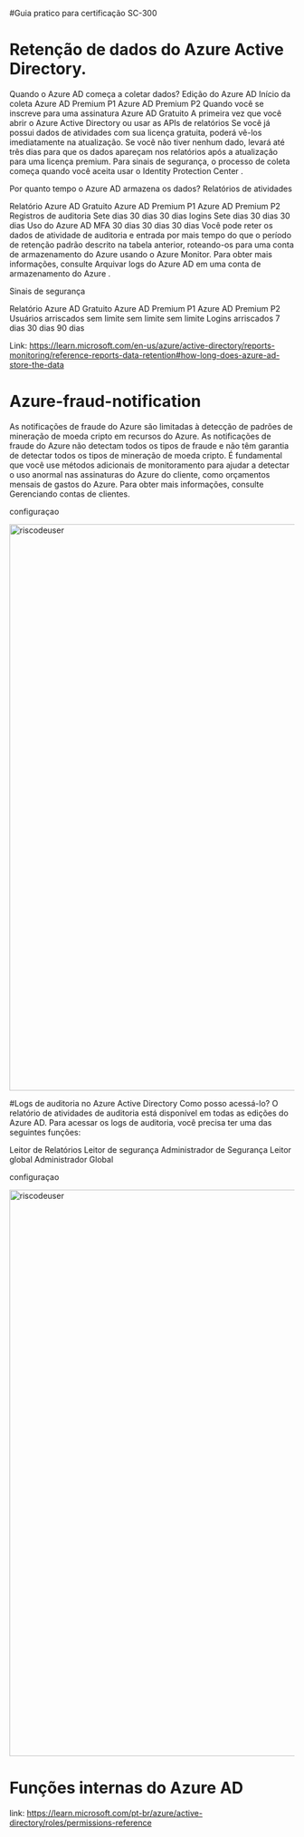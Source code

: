 
#Guia pratico para certificação SC-300

# Retenção de dados do Azure Active Directory.

Quando o Azure AD começa a coletar dados?
Edição do Azure AD	Início da coleta
Azure AD Premium P1
Azure AD Premium P2	Quando você se inscreve para uma assinatura
Azure AD Gratuito	A primeira vez que você abrir o Azure Active Directory ou usar as APIs de relatórios
Se você já possui dados de atividades com sua licença gratuita, poderá vê-los imediatamente na atualização. Se você não tiver nenhum dado, levará até três dias para que os dados apareçam nos relatórios após a atualização para uma licença premium. Para sinais de segurança, o processo de coleta começa quando você aceita usar o Identity Protection Center .

Por quanto tempo o Azure AD armazena os dados?
Relatórios de atividades

Relatório	Azure AD Gratuito	Azure AD Premium P1	Azure AD Premium P2
Registros de auditoria	Sete dias	30 dias	30 dias
logins	Sete dias	30 dias	30 dias
Uso do Azure AD MFA	30 dias	30 dias	30 dias
Você pode reter os dados de atividade de auditoria e entrada por mais tempo do que o período de retenção padrão descrito na tabela anterior, roteando-os para uma conta de armazenamento do Azure usando o Azure Monitor. Para obter mais informações, consulte Arquivar logs do Azure AD em uma conta de armazenamento do Azure .

Sinais de segurança

Relatório	Azure AD Gratuito	Azure AD Premium P1	Azure AD Premium P2
Usuários arriscados	sem limite	sem limite	sem limite
Logins arriscados	7 dias	30 dias	90 dias


Link: https://learn.microsoft.com/en-us/azure/active-directory/reports-monitoring/reference-reports-data-retention#how-long-does-azure-ad-store-the-data

# Azure-fraud-notification

As notificações de fraude do Azure são limitadas à detecção de padrões de mineração de moeda cripto em recursos do Azure. As notificações de fraude do Azure não detectam todos os tipos de fraude e não têm garantia de detectar todos os tipos de mineração de moeda cripto. É fundamental que você use métodos adicionais de monitoramento para ajudar a detectar o uso anormal nas assinaturas do Azure do cliente, como orçamentos mensais de gastos do Azure. Para obter mais informações, consulte Gerenciando contas de clientes.

configuraçao 
</p>
<img src="https://user-images.githubusercontent.com/91704169/230609836-fef57a64-1c68-49bb-a829-9f58dd98f20e.png" max-width="100px" width="1000px" align="centter" alt="riscodeuser">

#Logs de auditoria no Azure Active Directory
Como posso acessá-lo?
O relatório de atividades de auditoria está disponível em todas as edições do Azure AD. Para acessar os logs de auditoria, você precisa ter uma das seguintes funções:


Leitor de Relatórios
Leitor de segurança
Administrador de Segurança
Leitor global
Administrador Global

configuraçao 
</p>
<img src="https://user-images.githubusercontent.com/91704169/230627260-94a9eb3c-d893-4d74-aaab-19c20f26e136.png" max-width="100px" width="1000px" align="centter" alt="riscodeuser">

# Funções internas do Azure AD

link: https://learn.microsoft.com/pt-br/azure/active-directory/roles/permissions-reference
